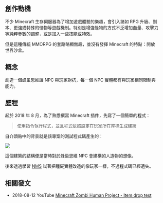 ## 創作動機

不少 Minecraft 生存伺服器為了增加遊戲體驗的樂趣，會引入諸如 RPG 升級、副本、更強或特殊的怪物等遊戲機制。特別是增強怪物的方式不乏增加血量、攻擊力等純粹參數的調整，或是加入一些技能或特效。

但是這種傳統 MMORPG 的套路略顯無趣，並沒有發揮 Minecraft 的特點：開放世界沙盒。

## 概念

創造一個蜂巢思維讓 NPC 與玩家對抗，每一個 NPC 實體都有與玩家相同限制與能力。

## 歷程

起於 2018 年 8 月，為了熟悉撰寫 Minecraft 插件，先寫了一個簡單的程式：

> 使用指令執行程式，並且程式依照設定在玩家所在座標生成建築

自介頭貼中的背景就是該專案的測試程式碼產生的：

![](#FlyPie.webp)

這個建築的結構便是當時對於蜂巢思維 NPC 會建構的人造物的想像。

後來透過學習 [NMS](#NMS) 試著把殭屍實體改造的像玩家一樣，不過程式碼已經遺失。

## 相關發文

- 2018-08-12 YouTube [Minecraft Zombi Human Project - Item drop test](https://youtu.be/vH0KOeijNeQ)